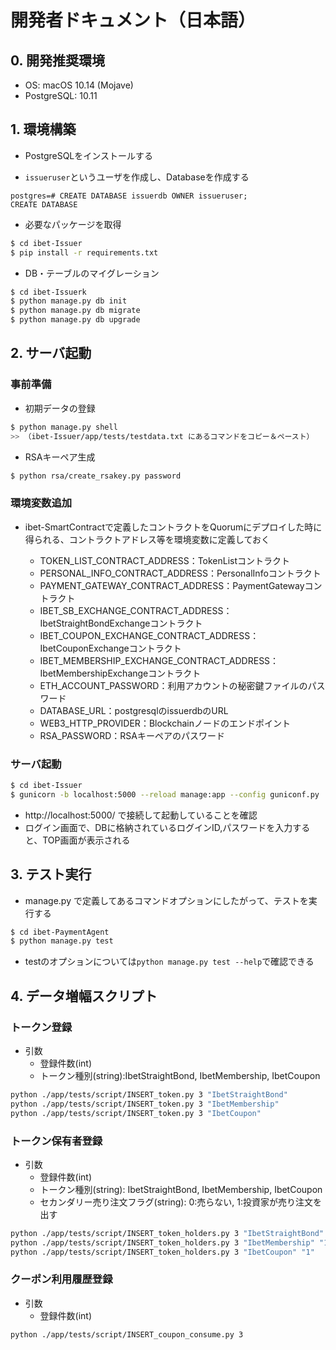 # 開発者ドキュメント（日本語）

## 0. 開発推奨環境

* OS: macOS 10.14 (Mojave)
* PostgreSQL: 10.11

## 1. 環境構築

* PostgreSQLをインストールする

* `issueruser`というユーザを作成し、Databaseを作成する
```
postgres=# CREATE DATABASE issuerdb OWNER issueruser;
CREATE DATABASE
```

* 必要なパッケージを取得
```bash
$ cd ibet-Issuer
$ pip install -r requirements.txt
```

* DB・テーブルのマイグレーション
```bash
$ cd ibet-Issuerk
$ python manage.py db init
$ python manage.py db migrate
$ python manage.py db upgrade
```

## 2. サーバ起動

### 事前準備

* 初期データの登録
```bash
$ python manage.py shell
>> （ibet-Issuer/app/tests/testdata.txt にあるコマンドをコピー＆ペースト）
```

* RSAキーペア生成 
```bash
$ python rsa/create_rsakey.py password
```

### 環境変数追加
* ibet-SmartContractで定義したコントラクトをQuorumにデプロイした時に得られる、コントラクトアドレス等を環境変数に定義しておく

    * TOKEN_LIST_CONTRACT_ADDRESS：TokenListコントラクト
    * PERSONAL_INFO_CONTRACT_ADDRESS：PersonalInfoコントラクト
    * PAYMENT_GATEWAY_CONTRACT_ADDRESS：PaymentGatewayコントラクト
    * IBET_SB_EXCHANGE_CONTRACT_ADDRESS：IbetStraightBondExchangeコントラクト
    * IBET_COUPON_EXCHANGE_CONTRACT_ADDRESS：IbetCouponExchangeコントラクト
    * IBET_MEMBERSHIP_EXCHANGE_CONTRACT_ADDRESS：IbetMembershipExchangeコントラクト
    * ETH_ACCOUNT_PASSWORD：利用アカウントの秘密鍵ファイルのパスワード
    * DATABASE_URL：postgresqlのissuerdbのURL
    * WEB3_HTTP_PROVIDER：Blockchainノードのエンドポイント
    * RSA_PASSWORD：RSAキーペアのパスワード

###  サーバ起動
```bash
$ cd ibet-Issuer
$ gunicorn -b localhost:5000 --reload manage:app --config guniconf.py
```
* http://localhost:5000/ で接続して起動していることを確認
* ログイン画面で、DBに格納されているログインID,パスワードを入力すると、TOP画面が表示される


## 3. テスト実行
* manage.py で定義してあるコマンドオプションにしたがって、テストを実行する
```bash
$ cd ibet-PaymentAgent
$ python manage.py test
```
* testのオプションについては`python manage.py test --help`で確認できる


## 4. データ増幅スクリプト
### トークン登録
* 引数
    - 登録件数(int)
    - トークン種別(string):IbetStraightBond, IbetMembership, IbetCoupon

```bash
python ./app/tests/script/INSERT_token.py 3 "IbetStraightBond"  
python ./app/tests/script/INSERT_token.py 3 "IbetMembership"
python ./app/tests/script/INSERT_token.py 3 "IbetCoupon"
```

### トークン保有者登録
* 引数
    - 登録件数(int)
    - トークン種別(string): IbetStraightBond, IbetMembership, IbetCoupon
    - セカンダリー売り注文フラグ(string): 0:売らない, 1:投資家が売り注文を出す

```bash
python ./app/tests/script/INSERT_token_holders.py 3 "IbetStraightBond" "0"
python ./app/tests/script/INSERT_token_holders.py 3 "IbetMembership" "1"
python ./app/tests/script/INSERT_token_holders.py 3 "IbetCoupon" "1"
```

### クーポン利用履歴登録
* 引数
    - 登録件数(int)

```bash
python ./app/tests/script/INSERT_coupon_consume.py 3
```
